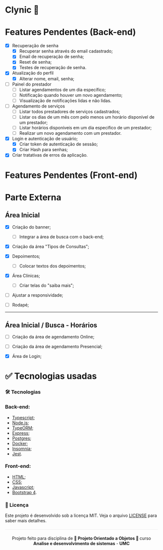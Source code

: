 # Clynic 💉

# Features Pendentes (Back-end)

- [x] Recuperação de senha
     - [x] Recuperar senha através do email cadastrado;
     - [x] Email de recuperação de senha;
     - [x] Reset de senha;
     - [x] Testes de recuperação de senha.
     
- [x] Atualização do perfil
     - [x] Alterar nome, email, senha;

- [ ] Painel do prestador
     - [ ] Listar agendamentos de um dia específico;
     - [ ] Notificação quando houver um novo agendamento;
     - [ ] Visualização de notificações lidas e não lidas.

- [ ] Agendamento de serviços
     - [ ] Listar todos prestadores de serviços cadastrados;
     - [ ] Listar os dias de um mês com pelo menos um horário disponível de um prestador;
     - [ ] Listar horários disponíveis em um dia especifico de um prestador;
     - [ ] Realizar um novo agendamento com um prestador.

- [x] Login e autenticação de usuário;
  - [x] Criar token de autenticação de sessão;
  - [x] Criar Hash para senhas;

- [x] Criar tratativas de erros da aplicação.

# Features Pendentes (Front-end)

# Parte Externa

## Área Inicial

- [X] Criação do banner;
     - [ ] Integrar a área de busca com o back-end;

- [X] Criação da área "Tipos de Consultas";

- [X] Depoimentos;
    - [ ] Colocar textos dos depoimentos;

- [X] Área Clínicas;
    - [ ] Criar telas do "saiba mais";

- [ ] Ajustar a responsividade;

- [ ] Rodapé;

---------------------------------------

## Área Inicial / Busca - Horários 

- [ ] Criação da área de agendamento Online;

- [ ] Criação da área de agendamento Presencial;

- [X] Área de Login; 
# :white_check_mark: Tecnologias usadas

### 🛠️ Tecnologias

### Back-end:
- [Typescript](https://www.typescriptlang.org/docs/);
- [Node.js](https://nodejs.org/en/);
- [TypeORM](https://typeorm.io/#/);
- [Express](https://expressjs.com/pt-br/starter/installing.html);
- [Postgres](https://www.postgresql.org/docs/);
- [Docker](https://docs.docker.com/get-started/);
- [Insomnia](https://support.insomnia.rest/category/149-getting-started);
- [Jest](https://jestjs.io/docs/getting-started).

### Front-end:
- [HTML](https://developer.mozilla.org/pt-BR/docs/Web/HTML);
- [CSS](https://developer.mozilla.org/pt-BR/docs/Web/CSS);
- [Javascript](https://developer.mozilla.org/pt-BR/docs/Web/JavaScript);
- [Bootstrap 4](https://getbootstrap.com/docs/4.1/getting-started/introduction/).

### :pencil: Licença

Este projeto é desenvolvido sob a licença MIT. Veja o arquivo [LICENSE](LICENSE.md) para saber mais detalhes.

<p align="center" style="margin-top: 20px; border-top: 1px solid #eee; padding-top: 20px;">Projeto feito para disciplina de <strong> 📕 Projeto Orientado a Objetos 📗 </strong> curso <strong> Analise e desenvolvimento de sistemas</strong> - <strong> UMC </strong></p>
